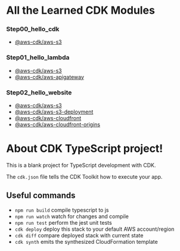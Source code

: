 # All the Learned CDK Modules

### Step00_hello_cdk

- [@aws-cdk/aws-s3](https://docs.aws.amazon.com/cdk/api/latest/docs/aws-s3-readme.html)

### Step01_hello_lambda

- [@aws-cdk/aws-s3](https://docs.aws.amazon.com/cdk/api/latest/docs/aws-s3-readme.html)
- [@aws-cdk/aws-apigateway](https://docs.aws.amazon.com/cdk/api/latest/docs/aws-apigateway-readme.html)

### Step02_hello_website

- [@aws-cdk/aws-s3](https://docs.aws.amazon.com/cdk/api/latest/docs/aws-s3-readme.html)
- [@aws-cdk/aws-s3-deployment](https://docs.aws.amazon.com/cdk/api/latest/docs/aws-s3-deployment-readme.html)
- [@aws-cdk/aws-cloudfront](https://docs.aws.amazon.com/cdk/api/latest/docs/aws-cloudfront-readme.html)
- [@aws-cdk/aws-cloudfront-origins](https://docs.aws.amazon.com/cdk/api/latest/docs/aws-cloudfront-origins-readme.html)

# About CDK TypeScript project!

This is a blank project for TypeScript development with CDK.

The `cdk.json` file tells the CDK Toolkit how to execute your app.

## Useful commands

- `npm run build` compile typescript to js
- `npm run watch` watch for changes and compile
- `npm run test` perform the jest unit tests
- `cdk deploy` deploy this stack to your default AWS account/region
- `cdk diff` compare deployed stack with current state
- `cdk synth` emits the synthesized CloudFormation template
